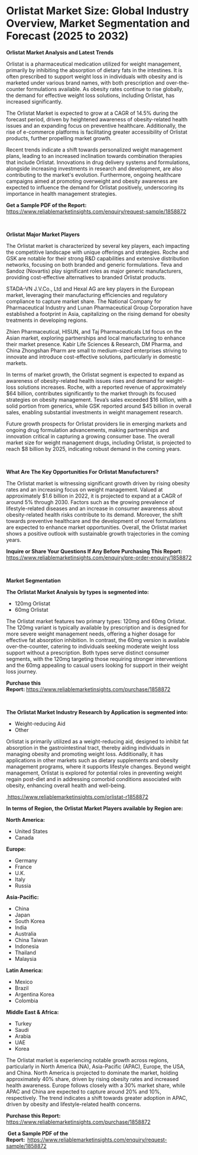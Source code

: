 <p><h1>Orlistat Market Size: Global Industry Overview, Market Segmentation and Forecast (2025 to 2032)</h1></p><p><strong>Orlistat Market Analysis and Latest Trends</strong></p>
<p><p>Orlistat is a pharmaceutical medication utilized for weight management, primarily by inhibiting the absorption of dietary fats in the intestines. It is often prescribed to support weight loss in individuals with obesity and is marketed under various brand names, with both prescription and over-the-counter formulations available. As obesity rates continue to rise globally, the demand for effective weight loss solutions, including Orlistat, has increased significantly.</p><p>The Orlistat Market is expected to grow at a CAGR of 14.5% during the forecast period, driven by heightened awareness of obesity-related health issues and an expanding focus on preventive healthcare. Additionally, the rise of e-commerce platforms is facilitating greater accessibility of Orlistat products, further propelling market growth. </p><p>Recent trends indicate a shift towards personalized weight management plans, leading to an increased inclination towards combination therapies that include Orlistat. Innovations in drug delivery systems and formulations, alongside increasing investments in research and development, are also contributing to the market's evolution. Furthermore, ongoing healthcare campaigns aimed at promoting overweight and obesity awareness are expected to influence the demand for Orlistat positively, underscoring its importance in health management strategies.</p></p>
<p><strong>Get a Sample PDF of the Report:&nbsp;</strong> <a href="https://www.reliablemarketinsights.com/enquiry/request-sample/1858872?utm_campaign=3278&utm_medium=2&utm_source=Github&utm_content=ia&utm_term=19042025&utm_id=orlistat">https://www.reliablemarketinsights.com/enquiry/request-sample/1858872</a></p>
<p>&nbsp;</p>
<p><strong>Orlistat Major Market Players</strong></p>
<p><p>The Orlistat market is characterized by several key players, each impacting the competitive landscape with unique offerings and strategies. Roche and GSK are notable for their strong R&D capabilities and extensive distribution networks, focusing on both branded and generic formulations. Teva and Sandoz (Novartis) play significant roles as major generic manufacturers, providing cost-effective alternatives to branded Orlistat products.</p><p>STADA-VN J.V.Co., Ltd and Hexal AG are key players in the European market, leveraging their manufacturing efficiencies and regulatory compliance to capture market share. The National Company for Pharmaceutical Industry and Lunan Pharmaceutical Group Corporation have established a footprint in Asia, capitalizing on the rising demand for obesity treatments in developing regions.</p><p>Zhien Pharmaceutical, HISUN, and Taj Pharmaceuticals Ltd focus on the Asian market, exploring partnerships and local manufacturing to enhance their market presence. Kabir Life Sciences & Research, DM Pharma, and China Zhongshan Pharm are small to medium-sized enterprises striving to innovate and introduce cost-effective solutions, particularly in domestic markets.</p><p>In terms of market growth, the Orlistat segment is expected to expand as awareness of obesity-related health issues rises and demand for weight-loss solutions increases. Roche, with a reported revenue of approximately $64 billion, contributes significantly to the market through its focused strategies on obesity management. Teva’s sales exceeded $16 billion, with a solid portion from generics, while GSK reported around $45 billion in overall sales, enabling substantial investments in weight management research.</p><p>Future growth prospects for Orlistat providers lie in emerging markets and ongoing drug formulation advancements, making partnerships and innovation critical in capturing a growing consumer base. The overall market size for weight management drugs, including Orlistat, is projected to reach $8 billion by 2025, indicating robust demand in the coming years.</p></p>
<p>&nbsp;</p>
<p><strong>What Are The Key Opportunities For Orlistat Manufacturers?</strong></p>
<p><p>The Orlistat market is witnessing significant growth driven by rising obesity rates and an increasing focus on weight management. Valued at approximately $1.6 billion in 2022, it is projected to expand at a CAGR of around 5% through 2030. Factors such as the growing prevalence of lifestyle-related diseases and an increase in consumer awareness about obesity-related health risks contribute to its demand. Moreover, the shift towards preventive healthcare and the development of novel formulations are expected to enhance market opportunities. Overall, the Orlistat market shows a positive outlook with sustainable growth trajectories in the coming years.</p></p>
<p><strong>Inquire or Share Your Questions If Any Before Purchasing This Report:</strong> <a href="https://www.reliablemarketinsights.com/enquiry/pre-order-enquiry/1858872?utm_campaign=3278&utm_medium=2&utm_source=Github&utm_content=ia&utm_term=19042025&utm_id=orlistat">https://www.reliablemarketinsights.com/enquiry/pre-order-enquiry/1858872</a></p>
<p>&nbsp;</p>
<p><strong>Market Segmentation</strong></p>
<p><strong>The Orlistat Market Analysis by types is segmented into:</strong></p>
<p><ul><li>120mg Orlistat</li><li>60mg Orlistat</li></ul></p>
<p><p>The Orlistat market features two primary types: 120mg and 60mg Orlistat. The 120mg variant is typically available by prescription and is designed for more severe weight management needs, offering a higher dosage for effective fat absorption inhibition. In contrast, the 60mg version is available over-the-counter, catering to individuals seeking moderate weight loss support without a prescription. Both types serve distinct consumer segments, with the 120mg targeting those requiring stronger interventions and the 60mg appealing to casual users looking for support in their weight loss journey.</p></p>
<p><strong>Purchase this Report:&nbsp;</strong><a href="https://www.reliablemarketinsights.com/purchase/1858872?utm_campaign=3278&utm_medium=2&utm_source=Github&utm_content=ia&utm_term=19042025&utm_id=orlistat">https://www.reliablemarketinsights.com/purchase/1858872</a></p>
<p>&nbsp;</p>
<p><strong>The Orlistat Market Industry Research by Application is segmented into:</strong></p>
<p><ul><li>Weight-reducing Aid</li><li>Other</li></ul></p>
<p><p>Orlistat is primarily utilized as a weight-reducing aid, designed to inhibit fat absorption in the gastrointestinal tract, thereby aiding individuals in managing obesity and promoting weight loss. Additionally, it has applications in other markets such as dietary supplements and obesity management programs, where it supports lifestyle changes. Beyond weight management, Orlistat is explored for potential roles in preventing weight regain post-diet and in addressing comorbid conditions associated with obesity, enhancing overall health and well-being.</p></p>
<p><a href="https://www.reliablemarketinsights.com/orlistat-r1858872?utm_campaign=3278&utm_medium=2&utm_source=Github&utm_content=ia&utm_term=19042025&utm_id=orlistat">&nbsp;https://www.reliablemarketinsights.com/orlistat-r1858872</a></p>
<p><strong>In terms of Region, the Orlistat Market Players available by Region are:</strong></p>
<p>
    <p> <strong> North America: </strong>
        <ul>
            <li>United States</li>
            <li>Canada</li>
        </ul>
        </p> 
    <p> <strong> Europe: </strong>
        <ul>
            <li>Germany</li>
            <li>France</li>
            <li>U.K.</li>
            <li>Italy</li>
            <li>Russia</li>
        </ul>
        </p> 
    <p> <strong> Asia-Pacific: </strong>
        <ul>
            <li>China</li>
            <li>Japan</li>
            <li>South Korea</li>
            <li>India</li>
            <li>Australia</li>
            <li>China Taiwan</li>
            <li>Indonesia</li>
            <li>Thailand</li>
            <li>Malaysia</li>
        </ul>
        </p> 
    <p> <strong> Latin America: </strong>
        <ul>
            <li>Mexico</li>
            <li>Brazil</li>
            <li>Argentina Korea</li>
            <li>Colombia</li>
        </ul>
        </p> 
    <p> <strong> Middle East & Africa: </strong>
        <ul>
            <li>Turkey</li>
            <li>Saudi</li>
            <li>Arabia</li>
            <li>UAE</li>
            <li>Korea</li>
        </ul>
    </p>
    </p>
<p><p>The Orlistat market is experiencing notable growth across regions, particularly in North America (NA), Asia-Pacific (APAC), Europe, the USA, and China. North America is projected to dominate the market, holding approximately 40% share, driven by rising obesity rates and increased health awareness. Europe follows closely with a 30% market share, while APAC and China are expected to capture around 20% and 10%, respectively. The trend indicates a shift towards greater adoption in APAC, driven by obesity and lifestyle-related health concerns.</p></p>
<p><strong>Purchase this Report: </strong><a href="https://www.reliablemarketinsights.com/purchase/1858872?utm_campaign=3278&utm_medium=2&utm_source=Github&utm_content=ia&utm_term=19042025&utm_id=orlistat">https://www.reliablemarketinsights.com/purchase/1858872</a></p>
<p>&nbsp;<strong>Get a Sample PDF of the Report:&nbsp;&nbsp;</strong><a href="https://www.reliablemarketinsights.com/enquiry/request-sample/1858872?utm_campaign=3278&utm_medium=2&utm_source=Github&utm_content=ia&utm_term=19042025&utm_id=orlistat">https://www.reliablemarketinsights.com/enquiry/request-sample/1858872</a></p>
<p><strong></strong></p>
<p><p></p><p></p><p></p></p>